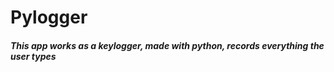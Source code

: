 # Pylogger
<h5>This app works as a keylogger, made with python, records everything the user types</h5>
